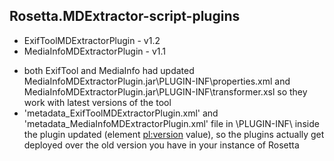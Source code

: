 ## Rosetta.MDExtractor-script-plugins
*  ExifToolMDExtractorPlugin - v1.2 
*  MediaInfoMDExtractorPlugin - v1.1

- both ExifTool and MediaInfo had updated MediaInfoMDExtractorPlugin.jar\PLUGIN-INF\properties.xml and MediaInfoMDExtractorPlugin.jar\PLUGIN-INF\transformer.xsl so they work with latest versions of the tool
- 'metadata_ExifToolMDExtractorPlugin.xml' and 'metadata_MediaInfoMDExtractorPlugin.xml' file in \PLUGIN-INF\ inside the plugin updated (element <pl:version> value), so the plugins actually get deployed over the old version you have in your instance of Rosetta


